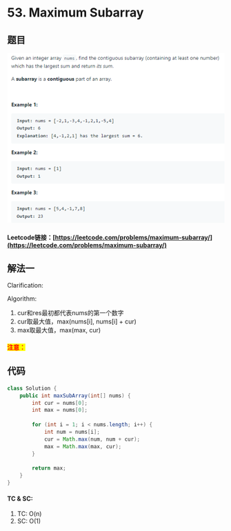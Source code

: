 # 53. Maximum Subarray

## 题目

![](<../../.gitbook/assets/image (71) (1) (1).png>)

#### Leetcode链接：[https://leetcode.com/problems/maximum-subarray/](https://leetcode.com/problems/maximum-subarray/)

## 解法一

Clarification:&#x20;

Algorithm:&#x20;

1. cur和res最初都代表nums的第一个数字
2. cur取最大值，max(nums\[i], nums\[i] + cur)
3. max取最大值，max(max, cur)

#### <mark style="color:red;">注意：</mark>

## 代码

```java
class Solution {
    public int maxSubArray(int[] nums) {
        int cur = nums[0];
        int max = nums[0];
        
        for (int i = 1; i < nums.length; i++) {
            int num = nums[i];
            cur = Math.max(num, num + cur);
            max = Math.max(max, cur);
        }
        
        return max;
    }
}
```

#### TC & SC:&#x20;

1. TC: O(n)
2. SC: O(1)
